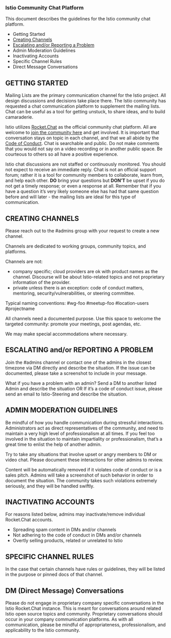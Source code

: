 ### Istio Community Chat Platform

This document describes the guidelines for the Istio community chat platform. 

- Getting Started
- [Creating Channels](/blob/644030b62cd94b40042fce9461994e66e89777a7/ROCKETCHAT.md#creating-channels)
- [Escalating and/or Reporting a Problem](https://github.com/istio/community/blob/644030b62cd94b40042fce9461994e66e89777a7/ROCKETCHAT.md#escalating-andor-reporting-a-problem)
- Admin Moderation Guidelines
- Inactivating Accounts
- Specific Channel Rules
- Direct Message Conversations


## GETTING STARTED
Mailing Lists are the primary communication channel for the Istio project. All design discussions and decisions take place there. The Istio community has requested a chat communication platform to supplement the mailing lists. Chat can be useful as a tool for getting unstuck, to share ideas, and to build camaraderie. 

Istio utilizes [Rocket.Chat](https://istio.rocket.chat/home) as the official community chat platform. All are welcome to [join the community here](https://istio.rocket.chat/home) and get involved. It is important that conversation stays on topic in each channel, and that we all abide by the [Code of Conduct](https://github.com/cncf/foundation/blob/master/code-of-conduct.md). Chat is searchable and public. Do not make comments that you would not say on a video recording or in another public space. Be courteous to others so all have a positive experience. 

Istio chat discussions are not staffed or continuously monitored. You should not expect to receive an immediate reply. Chat is not an official support forum; rather it is a tool for community members to collaborate, learn from, and help each other. **DO** bring your questions but **DON’T** be upset if you do not get a timely response; or even a response at all. Remember that if you have a question it’s very likely someone else has had that same question before and will later - the mailing lists are ideal for this type of communication.

## CREATING CHANNELS
Please reach out to the #admins group with your request to create a new channel.

Channels are dedicated to working groups, community topics, and platforms.

Channels are not: 
- company specific; cloud providers are ok with product names as the channel. Discourse will be about Istio-related topics and not proprietary information of the provider.
- private unless there is an exception: code of conduct matters, mentoring, security/vulnerabilities, or steering committee.

Typical naming conventions: #wg-foo #meetup-foo #location-users #projectname

All channels need a documented purpose. Use this space to welcome the targeted community: promote your meetings, post agendas, etc.

We may make special accommodations where necessary.

## ESCALATING and/or REPORTING A PROBLEM
Join the #admins channel or contact one of the admins in the closest timezone via DM directly and describe the situation. If the issue can be documented, please take a screenshot to include in your message.

What if you have a problem with an admin? Send a DM to another listed Admin and describe the situation OR If it’s a code of conduct issue, please send an email to Istio-Steering and describe the situation. 

## ADMIN MODERATION GUIDELINES
Be mindful of how you handle communication during stressful interactions. Administrators act as direct representatives of the community, and need to maintain a very high level of professionalism at all times. If you feel too involved in the situation to maintain impartiality or professionalism, that’s a great time to enlist the help of another admin.

Try to take any situations that involve upset or angry members to DM or video chat. Please document these interactions for other admins to review.

Content will be automatically removed if it violates code of conduct or is a sales pitch. Admins will take a screenshot of such behavior in order to document the situation. The community takes such violations extremely seriously, and they will be handled swiftly.

## INACTIVATING ACCOUNTS
For reasons listed below, admins may inactivate/remove individual Rocket.Chat accounts. 

- Spreading spam content in DMs and/or channels
- Not adhering to the code of conduct in DMs and/or channels
- Overtly selling products, related or unrelated to Istio

## SPECIFIC CHANNEL RULES
In the case that certain channels have rules or guidelines, they will be listed in the purpose or pinned docs of that channel.

## DM (Direct Message) Conversations
Please do not engage in proprietary company specific conversations in the Istio Rocket.Chat instance. This is meant for conversations around related Istio open source topics and community. Proprietary conversations should occur in your company communication platforms. As with all communication, please be mindful of appropriateness, professionalism, and applicability to the Istio community.






